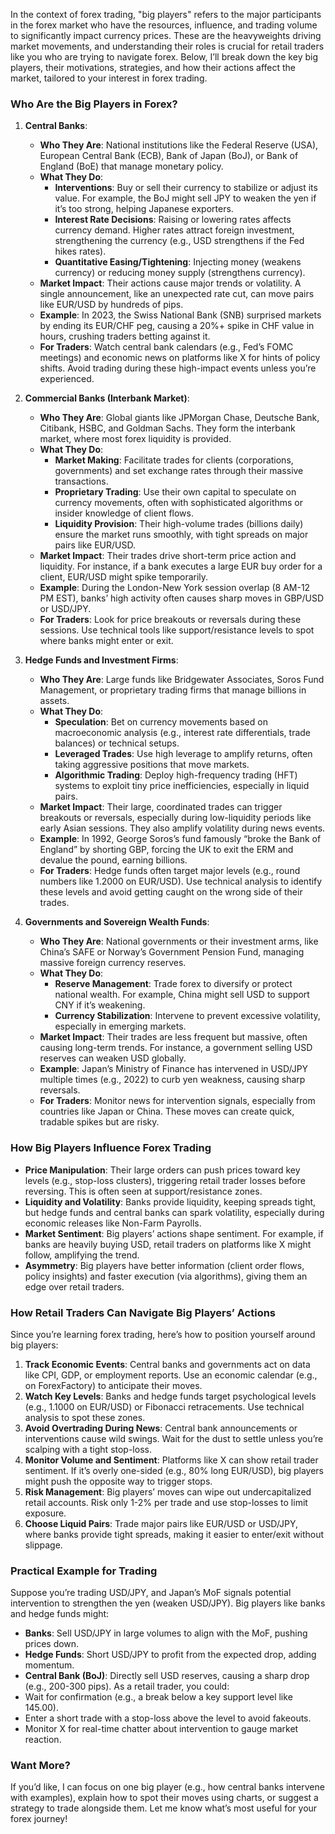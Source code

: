 In the context of forex trading, "big players" refers to the major participants in the forex market who have the resources, influence, and trading volume to significantly impact currency prices. These are the heavyweights driving market movements, and understanding their roles is crucial for retail traders like you who are trying to navigate forex. Below, I’ll break down the key big players, their motivations, strategies, and how their actions affect the market, tailored to your interest in forex trading.

### Who Are the Big Players in Forex?

1. **Central Banks**:
   - **Who They Are**: National institutions like the Federal Reserve (USA), European Central Bank (ECB), Bank of Japan (BoJ), or Bank of England (BoE) that manage monetary policy.
   - **What They Do**:
     - **Interventions**: Buy or sell their currency to stabilize or adjust its value. For example, the BoJ might sell JPY to weaken the yen if it’s too strong, helping Japanese exporters.
     - **Interest Rate Decisions**: Raising or lowering rates affects currency demand. Higher rates attract foreign investment, strengthening the currency (e.g., USD strengthens if the Fed hikes rates).
     - **Quantitative Easing/Tightening**: Injecting money (weakens currency) or reducing money supply (strengthens currency).
   - **Market Impact**: Their actions cause major trends or volatility. A single announcement, like an unexpected rate cut, can move pairs like EUR/USD by hundreds of pips.
   - **Example**: In 2023, the Swiss National Bank (SNB) surprised markets by ending its EUR/CHF peg, causing a 20%+ spike in CHF value in hours, crushing traders betting against it.
   - **For Traders**: Watch central bank calendars (e.g., Fed’s FOMC meetings) and economic news on platforms like X for hints of policy shifts. Avoid trading during these high-impact events unless you’re experienced.

2. **Commercial Banks (Interbank Market)**:
   - **Who They Are**: Global giants like JPMorgan Chase, Deutsche Bank, Citibank, HSBC, and Goldman Sachs. They form the interbank market, where most forex liquidity is provided.
   - **What They Do**:
     - **Market Making**: Facilitate trades for clients (corporations, governments) and set exchange rates through their massive transactions.
     - **Proprietary Trading**: Use their own capital to speculate on currency movements, often with sophisticated algorithms or insider knowledge of client flows.
     - **Liquidity Provision**: Their high-volume trades (billions daily) ensure the market runs smoothly, with tight spreads on major pairs like EUR/USD.
   - **Market Impact**: Their trades drive short-term price action and liquidity. For instance, if a bank executes a large EUR buy order for a client, EUR/USD might spike temporarily.
   - **Example**: During the London-New York session overlap (8 AM-12 PM EST), banks’ high activity often causes sharp moves in GBP/USD or USD/JPY.
   - **For Traders**: Look for price breakouts or reversals during these sessions. Use technical tools like support/resistance levels to spot where banks might enter or exit.

3. **Hedge Funds and Investment Firms**:
   - **Who They Are**: Large funds like Bridgewater Associates, Soros Fund Management, or proprietary trading firms that manage billions in assets.
   - **What They Do**:
     - **Speculation**: Bet on currency movements based on macroeconomic analysis (e.g., interest rate differentials, trade balances) or technical setups.
     - **Leveraged Trades**: Use high leverage to amplify returns, often taking aggressive positions that move markets.
     - **Algorithmic Trading**: Deploy high-frequency trading (HFT) systems to exploit tiny price inefficiencies, especially in liquid pairs.
   - **Market Impact**: Their large, coordinated trades can trigger breakouts or reversals, especially during low-liquidity periods like early Asian sessions. They also amplify volatility during news events.
   - **Example**: In 1992, George Soros’s fund famously “broke the Bank of England” by shorting GBP, forcing the UK to exit the ERM and devalue the pound, earning billions.
   - **For Traders**: Hedge funds often target major levels (e.g., round numbers like 1.2000 on EUR/USD). Use technical analysis to identify these levels and avoid getting caught on the wrong side of their trades.

4. **Governments and Sovereign Wealth Funds**:
   - **Who They Are**: National governments or their investment arms, like China’s SAFE or Norway’s Government Pension Fund, managing massive foreign currency reserves.
   - **What They Do**:
     - **Reserve Management**: Trade forex to diversify or protect national wealth. For example, China might sell USD to support CNY if it’s weakening.
     - **Currency Stabilization**: Intervene to prevent excessive volatility, especially in emerging markets.
   - **Market Impact**: Their trades are less frequent but massive, often causing long-term trends. For instance, a government selling USD reserves can weaken USD globally.
   - **Example**: Japan’s Ministry of Finance has intervened in USD/JPY multiple times (e.g., 2022) to curb yen weakness, causing sharp reversals.
   - **For Traders**: Monitor news for intervention signals, especially from countries like Japan or China. These moves can create quick, tradable spikes but are risky.

### How Big Players Influence Forex Trading
- **Price Manipulation**: Their large orders can push prices toward key levels (e.g., stop-loss clusters), triggering retail trader losses before reversing. This is often seen at support/resistance zones.
- **Liquidity and Volatility**: Banks provide liquidity, keeping spreads tight, but hedge funds and central banks can spark volatility, especially during economic releases like Non-Farm Payrolls.
- **Market Sentiment**: Big players’ actions shape sentiment. For example, if banks are heavily buying USD, retail traders on platforms like X might follow, amplifying the trend.
- **Asymmetry**: Big players have better information (client order flows, policy insights) and faster execution (via algorithms), giving them an edge over retail traders.

### How Retail Traders Can Navigate Big Players’ Actions
Since you’re learning forex trading, here’s how to position yourself around big players:
1. **Track Economic Events**: Central banks and governments act on data like CPI, GDP, or employment reports. Use an economic calendar (e.g., on ForexFactory) to anticipate their moves.
2. **Watch Key Levels**: Banks and hedge funds target psychological levels (e.g., 1.1000 on EUR/USD) or Fibonacci retracements. Use technical analysis to spot these zones.
3. **Avoid Overtrading During News**: Central bank announcements or interventions cause wild swings. Wait for the dust to settle unless you’re scalping with a tight stop-loss.
4. **Monitor Volume and Sentiment**: Platforms like X can show retail trader sentiment. If it’s overly one-sided (e.g., 80% long EUR/USD), big players might push the opposite way to trigger stops.
5. **Risk Management**: Big players’ moves can wipe out undercapitalized retail accounts. Risk only 1-2% per trade and use stop-losses to limit exposure.
6. **Choose Liquid Pairs**: Trade major pairs like EUR/USD or USD/JPY, where banks provide tight spreads, making it easier to enter/exit without slippage.

### Practical Example for Trading
Suppose you’re trading USD/JPY, and Japan’s MoF signals potential intervention to strengthen the yen (weaken USD/JPY). Big players like banks and hedge funds might:
- **Banks**: Sell USD/JPY in large volumes to align with the MoF, pushing prices down.
- **Hedge Funds**: Short USD/JPY to profit from the expected drop, adding momentum.
- **Central Bank (BoJ)**: Directly sell USD reserves, causing a sharp drop (e.g., 200-300 pips).
As a retail trader, you could:
- Wait for confirmation (e.g., a break below a key support level like 145.00).
- Enter a short trade with a stop-loss above the level to avoid fakeouts.
- Monitor X for real-time chatter about intervention to gauge market reaction.

### Want More?
If you’d like, I can focus on one big player (e.g., how central banks intervene with examples), explain how to spot their moves using charts, or suggest a strategy to trade alongside them. Let me know what’s most useful for your forex journey!